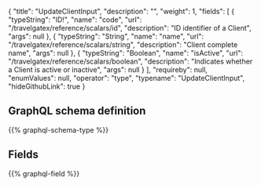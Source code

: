 {
  "title": "UpdateClientInput",
  "description": "",
  "weight": 1,
  "fields": [
    {
      "typeString": "ID!",
      "name": "code",
      "url": "/travelgatex/reference/scalars/id",
      "description": "ID identifier of a Client",
      "args": null
    },
    {
      "typeString": "String",
      "name": "name",
      "url": "/travelgatex/reference/scalars/string",
      "description": "Client complete name",
      "args": null
    },
    {
      "typeString": "Boolean",
      "name": "isActive",
      "url": "/travelgatex/reference/scalars/boolean",
      "description": "Indicates whether a Client is active or inactive",
      "args": null
    }
  ],
  "requireby": null,
  "enumValues": null,
  "operator": "type",
  "typename": "UpdateClientInput",
  "hideGithubLink": true
}
## GraphQL schema definition

{{% graphql-schema-type %}}

## Fields

{{% graphql-field %}}
